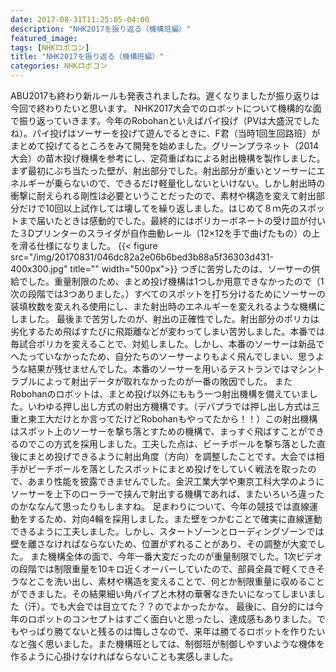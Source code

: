 ```yaml
---
date: 2017-08-31T11:25:05-04:00
description: "NHK2017を振り返る（機構班編）"
featured_image: 
tags: [NHKロボコン]
title: "NHK2017を振り返る（機構班編）"
categories: NHKロボコン
---
```


ABU2017も終わり新ルールも発表されましたね。遅くなりましたが振り返りは今回で終わりたいと思います。
NHK2017大会でのロボットについて機構的な面で振り返っていきます。今年のRobohanといえばパイ投げ（PVは大盛況でしたね）。パイ投げはソーサーを投げて遊んでるときに、F君（当時1回生回路班）がまとめて投げてるところをみて開発を始めました。グリーンプラネット（2014大会）の苗木投げ機構を参考にし、定荷重ばねによる射出機構を製作しました。
まず最初にぶち当たった壁が、射出部分でした。射出部分が重いとソーサーにエネルギーが乗らないので、できるだけ軽量化しないといけない。しかし射出時の衝撃に耐えられる剛性は必要ということだったので、素材や構造を変えて射出部分だけで10回以上試作しては壊してを繰り返しました。はじめて８ｍ先のスポットまで届いたときは感動的でした。最終的にはポリカーボネートの受け皿が付いた３Dプリンターのスライダが自作曲動レール（12×12を手で曲げたもの）の上を滑る仕様になりました。
{{< figure src="/img/20170831/046dc82a2e06b6bed3b88a5f36303d431-400x300.jpg" title="" width="500px">}}
つぎに苦労したのは、ソーサーの供給でした。重量制限のため、まとめ投げ機構は1つしか用意できなかったので（1次の段階では3つありました。）すべてのスポットを打ち分けるためにソーサーの装填枚数を変えれる使用にし、また射出時のエネルギーを変えれるような機構にしました。
最後まで苦労したのが、射出の正確性でした。射出部分のポリカは劣化するため飛ばすたびに飛距離などが変わってしまい苦労しました。本番では毎試合ポリカを変えることで、対処しました。しかし、本番のソーサーは新品でへたっていなかったため、自分たちのソーサーよりもよく飛んでしまい、思うような結果が残せませんでした。本番のソーサーを用いるテストランではマシントラブルによって射出データが取れなかったのが一番の敗因でした。
またRobohanのロボットは、まとめ投げ以外にももう一つ射出機構を備えていました。いわゆる押し出し方式の射出方機構です。（デバプラでは押し出し方式は三重と東工大だけとか言ってたけどRobohanもやってたから！！）この射出機構はスポット上のソーサーを撃ち落とすための機構で、まっすぐ飛ばすことができるのでこの方式を採用しました。工夫した点は、ビーチボールを撃ち落とした直後にまとめ投げできるように射出角度（方向）を調整したことです。大会では相手がビーチボールを落としたスポットにまとめ投げをしていく戦法を取ったので、あまり性能を披露できませんでした。金沢工業大学や東京工科大学のようにソーサーを上下のローラーで挟んで射出する機構であれば、またいろいろ違ったのかななんて思ったりもしますね。
足まわりについて、今年の競技では直線運動をするため、対向4輪を採用しました。また壁をつかむことで確実に直線運動できるように工夫しました。しかし、スタートゾーンとローディングゾーンでは壁を離さなければならないため、位置がずれることがあり、その調整が大変でした。
また機構全体の面で、今年一番大変だったのが重量制限でした。1次ビデオの段階では制限重量を10キロ近くオーバーしていたので、部員全員で軽くできそうなとこを洗い出し、素材や構造を変えることで、何とか制限重量に収めることができました。その結果細い角パイプと木材の華奢なきたいになってしまいました（汗）。でも大会では目立てた？？のでよかったかな。
最後に、自分的には今年のロボットのコンセプトはすごく面白いと思ったし、達成感もありました。でもやっぱり勝てないと残るのは悔しさなので、来年は勝てるロボットを作りたいなと強く思いました。また機構班としては、制御班が制御しやすいような機体を作るように心掛けなければならないことも実感しました。
